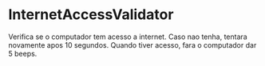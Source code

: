 InternetAccessValidator
=======================

Verifica se o computador tem acesso a internet. Caso nao tenha, tentara novamente apos 10 segundos. Quando tiver acesso, fara o computador dar 5 beeps.
